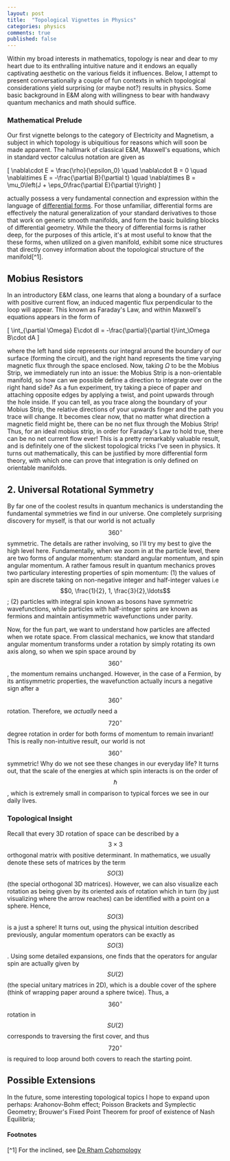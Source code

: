```yaml
---
layout: post
title:  "Topological Vignettes in Physics"
categories: physics
comments: true
published: false
---
```



Within my broad interests in mathematics, topology is near and dear to my heart due to its enthralling intuitive nature and it endows an equally captivating aesthetic on the various fields it influences. Below, I attempt to present conversationally a couple of fun contexts in which topological considerations yield surprising (or maybe not?) results in physics. Some basic background in E&M along with willingness to bear with handwavy quantum mechanics and math should suffice. 


### Mathematical Prelude

Our first vignette belongs to the category of Electricity and Magnetism, a subject in which topology is ubiquitious for reasons which will soon be made apparent. The hallmark of classical E&M, Maxwell's equations, which in standard vector calculus notation are given as 

\[
\nabla\cdot E = \frac{\rho}{\epsilon_0} \quad \nabla\cdot B = 0 \quad \nabla\times E = -\frac{\partial B}{\partial t} \quad \nabla\times B = \mu_0\left(J + \eps_0\frac{\partial E}{\partial t}\right)
\]


 actually possess a very fundamental connection and expression within the language of [differential forms](https://en.wikipedia.org/wiki/Differential_form). For those unfamiliar, differential forms are effectively the natural generalization of your standard derivatives to those that work on generic smooth manifolds, and form the basic building blocks of differential geometry. While the theory of differential forms is rather deep, for the purposes of this article, it's at most useful to know that the these forms, when utilized on a given manifold, exhibit some nice structures that directly convey information about the topological structure of the manifold[^1].

## Mobius Resistors

In an introductory E&M class, one learns that along a boundary of a surface with positive current flow, an induced magentic flux perpendicular to the loop will appear. This known as Faraday's Law, and within Maxwell's equations appears in the form of 

\[
\int_{\partial \Omega} E\cdot dl = -\frac{\partial}{\partial t}\int_\Omega B\cdot dA
\]

where the left hand side represents our integral around the boundary of our surface (forming the circuit), and the right hand represents the time varying magnetic flux through the space enclosed. Now, taking $\Omega$ to be the Mobius Strip, we immediately run into an issue: the Mobius Strip is a non-orientable manifold, so how can we possible define a direction to integrate over on the right hand side? As a fun experiment, try taking a piece of paper and attaching opposite edges by applying a twist, and point upwards through the hole inside. If you can tell, as you trace along the boundary of your Mobius Strip, the relative directions of your upwards finger and the path you trace will change. It becomes clear now, that no matter what direction a magnetic field might be, there can be no net flux through the Mobius Strip! Thus, for an ideal mobius strip, in order for Faraday's Law to hold true, there can be no net current flow ever! This is a pretty remarkably valuable result, and is definitely one of the slickest topological tricks I've seen in physics. It turns out mathematically, this can be justified by more differential form theory, with which one can prove that integration is only defined on orientable manifolds.


## 2. Universal Rotational Symmetry

By far one of the coolest results in quantum mechanics is understanding the fundamental symmetries we find in our universe. One completely surprising discovery for myself, is that our world is not actually $$360^\circ$$ symmetric. The details are rather involving, so I'll try my best to give the high level here. Fundamentally, when we zoom in at the particle level, there are two forms of angular momentum: standard angular momentum, and spin angular momentum. A rather famous result in quantum mechanics proves two particulary interesting properties of spin momentum: (1) the values of spin are discrete taking on non-negative integer and half-integer values i.e $$0, \frac{1}{2}, 1, \frac{3}{2},\ldots$$; (2) particles with integral spin known as bosons have symmetric wavefunctions, while particles with half-integer spins are known as fermions and maintain antisymmetric wavefunctions under parity. 


Now, for the fun part, we want to understand how particles are affected when we rotate space. From classical mechanics, we know that standard angular momentum transforms under a rotation by simply rotating its own axis along, so when we spin space around by $$360^\circ$$, the momentum remains unchanged. However, in the case of a Fermion, by its antisymmetric properties, the wavefunction actually incurs a negative sign after a $$360^\circ$$ rotation. Therefore, we _actually_ need a $$720^\circ$$ degree rotation in order for both forms of momentum to remain invariant! This is really non-intuitive result, our world is not $$360^\circ$$ symmetric! Why do we not see these changes in our everyday life? It turns out, that the scale of the energies at which spin interacts is on the order of $$\hbar$$, which is extremely small in comparison to typical forces we see in our daily lives.


### Topological Insight

Recall that every 3D rotation of space can be described by a $$3\times 3$$ orthogonal matrix with positive determinant. In mathematics, we usually denote these sets of matrices by the term $$SO(3)$$ (the special orthogonal 3D matrices). However, we can also visualize each rotation as being given by its oriented axis of rotation which in turn (by just visualizing where the arrow reaches) can be identified with a point on a sphere. Hence, $$SO(3)$$ is a just a sphere! It turns out, using the physical intuition described previously, angular momentum operators can be exactly as $$SO(3)$$. Using some detailed expansions, one finds that the operators for angular spin are actually given by $$SU(2)$$ (the special unitary matrices in 2D), which is a double cover of the sphere (think of wrapping paper around a sphere twice). Thus, a $$360^\circ$$ rotation in $$SU(2)$$ corresponds to traversing the first cover, and thus $$720^\circ$$ is required to loop around both covers to reach the starting point.



## Possible Extensions

In the future, some interesting topological topics I hope to expand upon perhaps: Arahonov-Bohm effect; Poisson Brackets and Symplectic Geometry; Brouwer's Fixed Point Theorem for proof of existence of Nash Equilibria; 



#### Footnotes

[^1] For the inclined, see [De Rham Cohomology](https://en.wikipedia.org/wiki/De_Rham_cohomology)